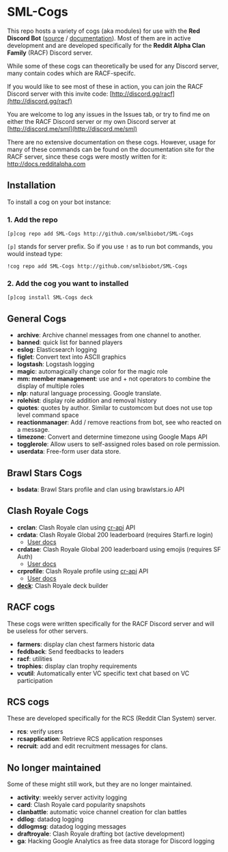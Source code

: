 # SML-Cogs

This repo hosts a variety of cogs (aka modules) for use with the **Red Discord Bot** ([source](https://github.com/Twentysix26/Red-DiscordBot) / [documentation](https://twentysix26.github.io/Red-Docs/)). Most of them are in active development and are developed specifically for the **Reddit Alpha Clan Family** (RACF) Discord server.

While some of these cogs can theoretically be used for any Discord server, many contain codes which are RACF-specifc.

If you would like to see most of these in action, you can join the RACF Discord server with this invite code: [http://discord.gg/racf](http://discord.gg/racf)

You are welcome to log any issues in the Issues tab, or try to find me on either the RACF Discord server or my own Discord server at [http://discord.me/sml](http://discord.me/sml)

There are no extensive documentation on these cogs. However, usage for many of these commands can be found on the documentation site for the RACF server, since these cogs were mostly written for it: http://docs.redditalpha.com

## Installation

To install a cog on your bot instance:

### 1. Add the repo

`[p]cog repo add SML-Cogs http://github.com/smlbiobot/SML-Cogs`

`[p]` stands for server prefix. So if you use `!` as to run bot commands, you would instead type:

`!cog repo add SML-Cogs http://github.com/smlbiobot/SML-Cogs`

### 2. Add the cog you want to installed

`[p]cog install SML-Cogs deck`

## General Cogs

* **archive**: Archive channel messages from one channel to another.
* **banned**: quick list for banned players
* **eslog**: Elasticsearch logging
* **figlet**: Convert text into ASCII graphics
* **logstash**: Logstash logging
* **magic**: automagically change color for the magic role
* **mm: member management**: use and + not operators to combine the display of multiple roles
* **nlp**: natural language processing. Google translate.
* **rolehist**: display role addition and removal history
* **quotes**: quotes by author. Similar to customcom but does not use top level command space
* **reactionmanager**: Add / remove reactions from bot, see who reacted on a message.
* **timezone**: Convert and determine timezone using Google Maps API
* **togglerole**: Allow users to self-assigned roles based on role permission.
* **userdata**: Free-form user data store.

## Brawl Stars Cogs

* **bsdata**: Brawl Stars profile and clan using brawlstars.io API

## Clash Royale Cogs

* **crclan**: Clash Royale clan using [cr-api](https://github.com/cr-api/cr-api) API
* **crdata**: Clash Royale Global 200 leaderboard (requires Starfi.re login)
    * [User docs](http://docs.redditalpha.com/#/visitor/crdata)
* **crdatae**: Clash Royale Global 200 leaderboard using emojis (requires SF Auth)
    * [User docs](http://docs.redditalpha.com/#/visitor/crdata)
* **crprofile**: Clash Royale profile using [cr-api](https://github.com/cr-api/cr-api) API
    * [User docs](http://docs.redditalpha.com/#/visitor/crprofile)
* **[deck](https://github.com/smlbiobot/SML-Cogs/wiki/Deck)**: Clash Royale deck builder


## RACF cogs

These cogs were written specifically for the RACF Discord server and will be useless for other servers.

* **farmers**: display clan chest farmers historic data
* **feddback**: Send feedbacks to leaders
* **racf**: utilities
* **trophies**: display clan trophy requirements
* **vcutil**: Automatically enter VC specific text chat based on VC participation

## RCS cogs

These are developed specifically for the RCS (Reddit Clan System) server.

* **rcs**: verify users
* **rcsapplication**: Retrieve RCS application responses
* **recruit**: add and edit recruitment messages for clans.

## No longer maintained

Some of these might still work, but they are no longer maintained.

* **activity**: weekly server activity logging
* **card**: Clash Royale card popularity snapshots
* **clanbattle**: automatic voice channel creation for clan battles
* **ddlog**: datadog logging
* **ddlogmsg**: datadog logging messages
* **draftroyale**: Clash Royale drafting bot (active development)
* **ga**: Hacking Google Analytics as free data storage for Discord logging




